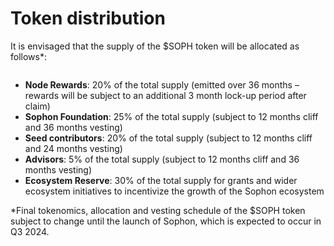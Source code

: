 # Token distribution

It is envisaged that the supply of the $SOPH token will be allocated as follows\*:

<figure><img src="../.gitbook/assets/Scherm­afbeelding 2024-04-22 om 10.24.57.png" alt=""><figcaption></figcaption></figure>

* **Node Rewards**: 20% of the total supply (emitted over 36 months – rewards will be subject to an additional 3 month lock-up period after claim)&#x20;
* **Sophon Foundation**: 25% of the total supply (subject to 12 months cliff and 36 months vesting)
* **Seed contributors**: 20% of the total supply (subject to 12 months cliff and 24 months vesting)
* **Advisors**: 5% of the total supply (subject to 12 months cliff and 36 months vesting)
* **Ecosystem Reserve**: 30% of the total supply for grants and wider ecosystem initiatives to incentivize the growth of the Sophon ecosystem

\*Final tokenomics, allocation and vesting schedule of the $SOPH token subject to change until  the launch of Sophon, which is expected to occur in Q3 2024.
